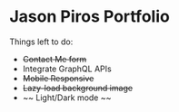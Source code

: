 # Jason Piros Portfolio

Things left to do:

- ~~Contact Me form~~
- Integrate GraphQL APIs
- ~~Mobile Responsive~~
- ~~Lazy-load background image~~
- ~~ Light/Dark mode ~~
